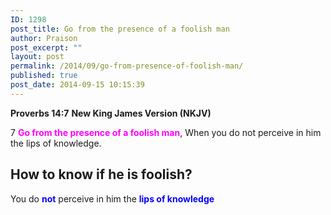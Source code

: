 ```yaml
---
ID: 1298
post_title: Go from the presence of a foolish man
author: Praison
post_excerpt: ""
layout: post
permalink: /2014/09/go-from-presence-of-foolish-man/
published: true
post_date: 2014-09-15 10:15:39
---
```

<strong>Proverbs 14:7</strong>
<strong> New King James Version (NKJV)</strong>

7 <span style="color: #ff00ff;"><strong>Go from the presence of a foolish man</strong></span>,
When you do not perceive in him the lips of knowledge.
<h2>How to know if he is foolish?</h2>
You do <span style="color: #0000ff;"><strong>not</strong> </span>perceive in him the <span style="color: #0000ff;"><strong>lips of knowledge</strong></span>